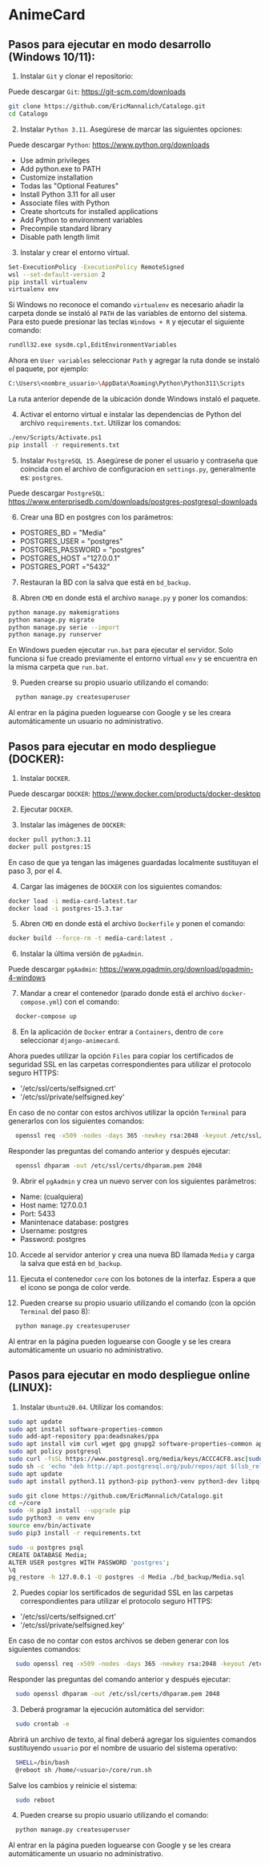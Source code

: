 # AnimeCard

## Pasos para ejecutar en modo desarrollo (Windows 10/11):

1. Instalar `Git` y clonar el repositorio:

Puede descargar `Git`: https://git-scm.com/downloads

```bash
git clone https://github.com/EricMannalich/Catalogo.git
cd Catalogo
```
2. Instalar `Python 3.11`. Asegúrese de marcar las siguientes opciones:

Puede descargar `Python`: https://www.python.org/downloads

*  Use admin privileges
*  Add python.exe to PATH
*  Customize installation
*  Todas las "Optional Features"
*  Install Python 3.11 for all user
*  Associate files with Python
*  Create shortcuts for installed applications
*  Add Python to environment variables
*  Precompile standard library
*  Disable path length limit

3. Instalar y crear el entorno virtual.

```bash
Set-ExecutionPolicy -ExecutionPolicy RemoteSigned
wsl --set-default-version 2
pip install virtualenv 
virtualenv env
```
Si Windows no reconoce el comando `virtualenv` es necesario añadir la carpeta donde se instaló al `PATH` de las variables de entorno del sistema. Para esto puede presionar las teclas `Windows + R` y ejecutar el siguiente comando:

```bash
rundll32.exe sysdm.cpl,EditEnvironmentVariables
```
Ahora en `User variables` seleccionar `Path` y agregar la ruta donde se instaló el paquete, por ejemplo:

```bash
C:\Users\<nombre_usuario>\AppData\Roaming\Python\Python311\Scripts
```

La ruta anterior depende de la ubicación donde Windows instaló el paquete.

4. Activar el entorno virtual e instalar las dependencias de Python del archivo `requirements.txt`. Utilizar los comandos:

```bash
./env/Scripts/Activate.ps1
pip install -r requirements.txt
```

5. Instalar `PostgreSQL 15`. Asegúrese de poner el usuario y contraseña que coincida con el archivo de configuracion en `settings.py`, generalmente es: `postgres`.

Puede descargar `PostgreSQL`: https://www.enterprisedb.com/downloads/postgres-postgresql-downloads

6. Crear una BD en postgres con los parámetros:

*  POSTGRES_BD = "Media"
*  POSTGRES_USER = "postgres"
*  POSTGRES_PASSWORD = "postgres"
*  POSTGRES_HOST ="127.0.0.1"
*  POSTGRES_PORT ="5432"

7. Restauran la BD con la salva que está en `bd_backup`.

8. Abren `CMD` en donde está el archivo `manage.py` y poner los comandos:

```bash
python manage.py makemigrations
python manage.py migrate
python manage.py serie --import
python manage.py runserver
```
En Windows pueden ejecutar `run.bat` para ejecutar el servidor. Solo funciona si fue creado previamente el entorno virtual `env` y se encuentra en la misma carpeta que `run.bat`.

9. Pueden crearse su propio usuario utilizando el comando:

```bash
  python manage.py createsuperuser
```
Al entrar en la página pueden loguearse con Google y se les creara automáticamente un usuario no administrativo.

## Pasos para ejecutar en modo despliegue (DOCKER):

1. Instalar `DOCKER`.

Puede descargar `DOCKER`: https://www.docker.com/products/docker-desktop

2. Ejecutar `DOCKER`.

3. Instalar las imágenes de `DOCKER`:

```bash
docker pull python:3.11
docker pull postgres:15
```

En caso de que ya tengan las imágenes guardadas localmente sustituyan el paso 3, por el 4.

4. Cargar las imágenes de `DOCKER` con los siguientes comandos:

```bash
docker load -i media-card-latest.tar
docker load -i postgres-15.3.tar
```
5.  Abren `CMD` en donde está el archivo `Dockerfile` y ponen el comando: 

```bash
docker build --force-rm -t media-card:latest .
```

6. Instalar la última versión de `pgAadmin`.

Puede descargar `pgAadmin`: https://www.pgadmin.org/download/pgadmin-4-windows

7. Mandar a crear el contenedor (parado donde está el archivo `docker-compose.yml`) con el comando:

```bash
  docker-compose up
```
8. En la aplicación de `Docker` entrar a `Containers`, dentro de `core` seleccionar `django-animecard`. 

Ahora puedes utilizar la opción `Files` para copiar los certificados de seguridad SSL en las carpetas correspondientes para utilizar el protocolo seguro HTTPS:
*  '/etc/ssl/certs/selfsigned.crt'
*  '/etc/ssl/private/selfsigned.key'

En caso de no contar con estos archivos utilizar la opción `Terminal` para generarlos con los siguientes comandos:
```bash
  openssl req -x509 -nodes -days 365 -newkey rsa:2048 -keyout /etc/ssl/private/selfsigned.key -out /etc/ssl/certs/selfsigned.crt
```
Responder las preguntas del comando anterior y después ejecutar:
```bash
  openssl dhparam -out /etc/ssl/certs/dhparam.pem 2048
```

9. Abrir el `pgAadmin` y crea un nuevo server con los siguientes parámetros:

*	Name: (cualquiera)
*	Host name: 127.0.0.1
*	Port: 5433
*	Manintenace database: postgres
*	Username: postgres
*	Password: postgres

10. Accede al servidor anterior y crea una nueva BD llamada `Media` y carga la salva que está en `bd_backup`.

11. Ejecuta el contenedor `core` con los botones de la interfaz. Espera a que el icono se ponga de color verde.

12. Pueden crearse su propio usuario utilizando el comando (con la opción `Terminal` del paso 8):

```bash
  python manage.py createsuperuser
```
Al entrar en la página pueden loguearse con Google y se les creara automáticamente un usuario no administrativo.

## Pasos para ejecutar en modo despliegue online (LINUX):

1. Instalar `Ubuntu20.04`. Utilizar los comandos:
```bash
sudo apt update
sudo apt install software-properties-common
sudo add-apt-repository ppa:deadsnakes/ppa
sudo apt install vim curl wget gpg gnupg2 software-properties-common apt-transport-https lsb-release ca-certificates
sudo apt policy postgresql
sudo curl -fsSL https://www.postgresql.org/media/keys/ACCC4CF8.asc|sudo gpg --dearmor -o /etc/apt/trusted.gpg.d/postgresql.gpg
sudo sh -c 'echo "deb http://apt.postgresql.org/pub/repos/apt $(lsb_release -cs)-pgdg main" > /etc/apt/sources.list.d/pgdg.list'
sudo apt update
sudo apt install python3.11 python3-pip python3-venv python3-dev libpq-dev postgresql postgresql-contrib

sudo git clone https://github.com/EricMannalich/Catalogo.git
cd ~/core
sudo -H pip3 install --upgrade pip
sudo python3 -m venv env
source env/bin/activate
sudo pip3 install -r requirements.txt

sudo -u postgres psql
CREATE DATABASE Media;
ALTER USER postgres WITH PASSWORD 'postgres';
\q
pg_restore -h 127.0.0.1 -U postgres -d Media ./bd_backup/Media.sql

```

2.	Puedes copiar los sertificados de seguridad SSL en las carpetas correspondientes para utilizar el protocolo seguro HTTPS:
*  '/etc/ssl/certs/selfsigned.crt'
*  '/etc/ssl/private/selfsigned.key'

En caso de no contar con estos archivos se deben generar con los siguientes comandos:
```bash
  sudo openssl req -x509 -nodes -days 365 -newkey rsa:2048 -keyout /etc/ssl/private/selfsigned.key -out /etc/ssl/certs/selfsigned.crt
```
Responder las preguntas del comando anterior y después ejecutar:
```bash
  sudo openssl dhparam -out /etc/ssl/certs/dhparam.pem 2048
```

3. Deberá programar la ejecución automática del servidor:

```bash
  sudo crontab -e
```
Abrirá un archivo de texto, al final deberá agregar los siguientes comandos sustituyendo `usuario` por el nombre de usuario del sistema operativo:
```bash
  SHELL=/bin/bash
  @reboot sh /home/<usuario>/core/run.sh
```
Salve los cambios y reinicie el sistema:
```bash
  sudo reboot
```
4. Pueden crearse su propio usuario utilizando el comando:

```bash
  python manage.py createsuperuser
```
Al entrar en la página pueden loguearse con Google y se les creara automáticamente un usuario no administrativo.